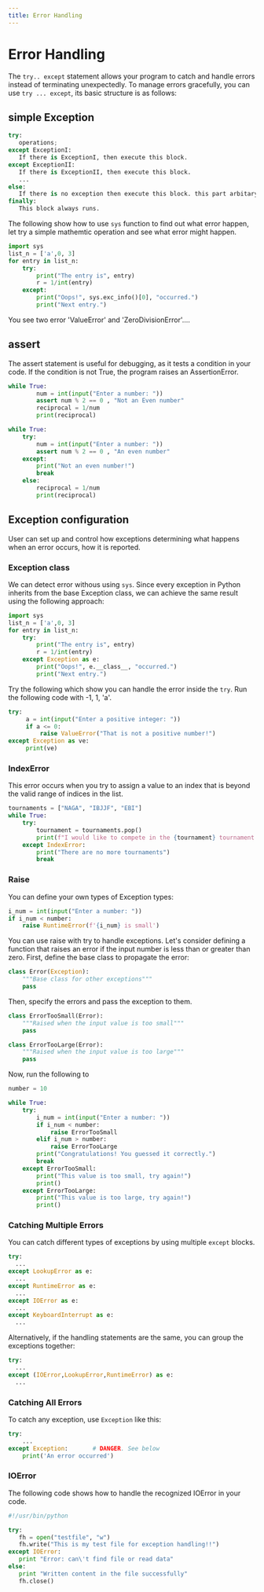 ```yaml
---
title: Error Handling
---
```



# Error Handling
The `try.. except` statement allows your program to catch and handle errors instead of terminating unexpectedly.  To manage errors gracefully, you can use `try ... except`, its basic structure is as follows:

## simple Exception 
``` py
try:
   operations;
except ExceptionI:
   If there is ExceptionI, then execute this block.
except ExceptionII:
   If there is ExceptionII, then execute this block.
   ...
else:
   If there is no exception then execute this block. this part arbitary and can be dropt.  
finally: 
   This block always runs.
```

The following show how to use `sys` function to find out what error happen, let try a simple mathemtic operation and see what error might happen.    

``` py
import sys
list_n = ['a',0, 3]
for entry in list_n:
    try:
        print("The entry is", entry)
        r = 1/int(entry)
    except:
        print("Oops!", sys.exc_info()[0], "occurred.")
        print("Next entry.")
```

You see two error  'ValueError' and 'ZeroDivisionError'....



## assert
The assert statement is useful for debugging, as it tests a condition in your code.  If the condition is not True, the program raises an AssertionError.

``` py
while True:
        num = int(input("Enter a number: "))
        assert num % 2 == 0 , "Not an Even number" 
        reciprocal = 1/num
        print(reciprocal)
```

``` py
while True:
    try:
        num = int(input("Enter a number: "))
        assert num % 2 == 0 , "An even number"
    except:
        print("Not an even number!")
        break
    else:
        reciprocal = 1/num
        print(reciprocal)
```

## Exception configuration
User can set up and control how exceptions determining what happens when an error occurs, how it is reported. 

### Exception class
We can detect error withous using `sys`. Since every exception in Python inherits from the base Exception class, we can achieve the same result using the following approach:

``` py
import sys
list_n = ['a',0, 3]
for entry in list_n:
    try:
        print("The entry is", entry)
        r = 1/int(entry)
    except Exception as e:
        print("Oops!", e.__class__, "occurred.")
        print("Next entry.")
```


Try the following which show you can handle the error inside the `try`. Run the following code with -1, 1, 'a'. 

``` py
try:
     a = int(input("Enter a positive integer: "))
     if a <= 0:
         raise ValueError("That is not a positive number!")
except Exception as ve:
     print(ve)
```


### IndexError
This error occurs when you try to assign a value to an index that is beyond the valid range of indices in the list.

``` py
tournaments = ["NAGA", "IBJJF", "EBI"]
while True:
    try:
        tournament = tournaments.pop()
        print(f"I would like to compete in the {tournament} tournament.")
    except IndexError:
        print("There are no more tournaments")
        break
```

### Raise
You can define your own types of Exception types:

```python
i_num = int(input("Enter a number: "))
if i_num < number:
    raise RuntimeError(f'{i_num} is small')
```

You can use raise with try to handle exceptions. Let's consider defining a function that raises an error if the input number is less than or greater than zero. First, define the base class to propagate the error:

``` py
class Error(Exception):
    """Base class for other exceptions"""
    pass
```

Then, specify the errors and pass the exception to them.

``` py
class ErrorTooSmall(Error):
    """Raised when the input value is too small"""
    pass

class ErrorTooLarge(Error):
    """Raised when the input value is too large"""
    pass
```

Now, run the following to 

``` py
number = 10

while True:
    try:
        i_num = int(input("Enter a number: "))
        if i_num < number:
            raise ErrorTooSmall
        elif i_num > number:
            raise ErrorTooLarge
        print("Congratulations! You guessed it correctly.")
        break
    except ErrorTooSmall:
        print("This value is too small, try again!")
        print()
    except ErrorTooLarge:
        print("This value is too large, try again!")
        print()
```

### Catching Multiple Errors
You can catch different types of exceptions by using multiple `except` blocks.

```python
try:
  ...
except LookupError as e:
  ...
except RuntimeError as e:
  ...
except IOError as e:
  ...
except KeyboardInterrupt as e:
  ...
```

Alternatively, if the handling statements are the same, you can group the exceptions together:

```python
try:
  ...
except (IOError,LookupError,RuntimeError) as e:
  ...
```

### Catching All Errors

To catch any exception, use `Exception` like this:

```python
try:
    ...
except Exception:       # DANGER. See below
    print('An error occurred')
```


### IOError
The following code shows how to handle the recognized IOError in your code.

``` py
#!/usr/bin/python

try:
   fh = open("testfile", "w")
   fh.write("This is my test file for exception handling!!")
except IOError:
   print "Error: can\'t find file or read data"
else:
   print "Written content in the file successfully"
   fh.close()
```

